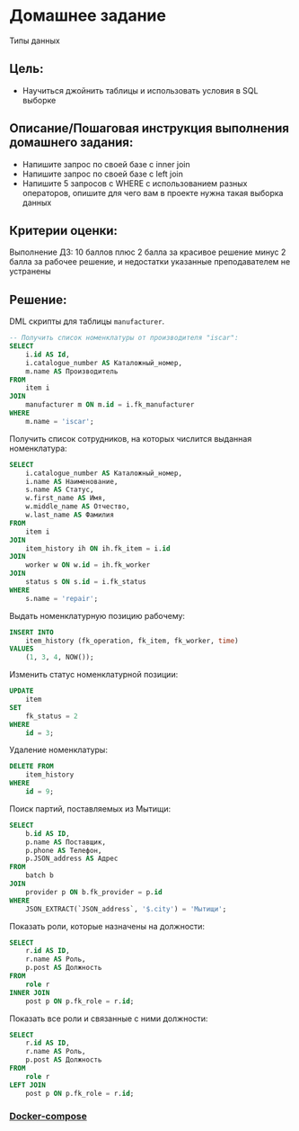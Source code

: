 # Домашнее задание
Типы данных

## Цель:
* Научиться джойнить таблицы и использовать условия в SQL выборке

## Описание/Пошаговая инструкция выполнения домашнего задания:
* Напишите запрос по своей базе с inner join
* Напишите запрос по своей базе с left join
* Напишите 5 запросов с WHERE с использованием разных
операторов, опишите для чего вам в проекте нужна такая выборка данных

## Критерии оценки:
Выполнение ДЗ: 10 баллов
плюс 2 балла за красивое решение
минус 2 балла за рабочее решение, и недостатки указанные преподавателем не устранены

## Решение:

DML скрипты для таблицы `manufacturer`.

```sql
-- Получить список номенклатуры от производителя "iscar":
SELECT
    i.id AS Id,
    i.catalogue_number AS Каталожный_номер,
    m.name AS Производитель
FROM 
    item i
JOIN 
    manufacturer m ON m.id = i.fk_manufacturer
WHERE 
    m.name = 'iscar';
```
 Получить список сотрудников, на которых числится выданная номенклатура:
```SQL
SELECT
    i.catalogue_number AS Каталожный_номер,
    i.name AS Наименование,
    s.name AS Статус,
    w.first_name AS Имя,
    w.middle_name AS Отчество,
    w.last_name AS Фамилия
FROM 
    item i
JOIN 
    item_history ih ON ih.fk_item = i.id
JOIN 
    worker w ON w.id = ih.fk_worker
JOIN 
    status s ON s.id = i.fk_status
WHERE 
    s.name = 'repair';
```
Выдать номенклатурную позицию рабочему:
```SQL 
INSERT INTO 
    item_history (fk_operation, fk_item, fk_worker, time) 
VALUES 
    (1, 3, 4, NOW());
```
Изменить статус номенклатурной позиции:
```SQL
UPDATE 
    item 
SET 
    fk_status = 2 
WHERE 
    id = 3;
```
Удаление номенклатуры:
```SQL
DELETE FROM 
    item_history 
WHERE 
    id = 9;
```
Поиск партий, поставляемых из Мытищи:
```SQL
SELECT 
    b.id AS ID, 
    p.name AS Поставщик, 
    p.phone AS Телефон, 
    p.JSON_address AS Адрес 
FROM 
    batch b
JOIN 
    provider p ON b.fk_provider = p.id 
WHERE 
    JSON_EXTRACT(`JSON_address`, '$.city') = 'Мытищи';
```
Показать роли, которые назначены на должности:
```SQL
SELECT 
    r.id AS ID, 
    r.name AS Роль, 
    p.post AS Должность 
FROM 
    role r
INNER JOIN 
    post p ON p.fk_role = r.id;
```
Показать все роли и связанные с ними должности:
```SQL
SELECT 
    r.id AS ID, 
    r.name AS Роль, 
    p.post AS Должность 
FROM 
    role r
LEFT JOIN 
    post p ON p.fk_role = r.id;
```

### [Docker-compose](../hw21/docker/docker-compose.yml)

